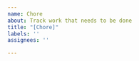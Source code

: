```yaml
---
name: Chore
about: Track work that needs to be done
title: "[Chore]"
labels: ''
assignees: ''

---
```



